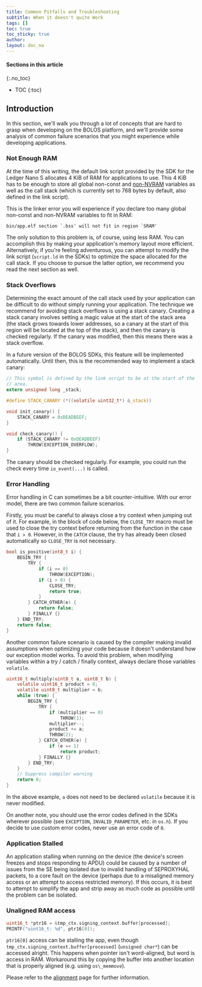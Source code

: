 ```yaml
---
title: Common Pitfalls and Troubleshooting
subtitle: When it doesn't quite Work
tags: []
toc: true
toc_sticky: true
author:
layout: doc_na
---
```


#### Sections in this article
{:.no_toc}
* TOC
{:toc}

## Introduction

In this section, we'll walk you through a lot of concepts that are hard to grasp when developing on the BOLOS platform, and we'll provide some analysis of common failure scenarios that you might experience while developing applications.

### Not Enough RAM

At the time of this writing, the default link script provided by the SDK for the Ledger Nano S allocates 4 KiB of RAM for applications to use. This 4 KiB has to be enough to store all global non-const and [non-NVRAM](../u_memory) variables as well as the call stack (which is currently set to 768 bytes by default, also defined in the link script).

This is the linker error you will experience if you declare too many global non-const and non-NVRAM variables to fit in RAM:

```
bin/app.elf section `.bss' will not fit in region `SRAM'
```

The only solution to this problem is, of course, using less RAM. You can accomplish this by making your application's memory layout more efficient. Alternatively, if you're feeling adventurous, you can attempt to modify the link script (`script.ld` in the SDKs) to optimize the space allocated for the call stack. If you choose to pursue the latter option, we recommend you read the next section as well.

### Stack Overflows

Determining the exact amount of the call stack used by your application can be difficult to do without simply running your application. The technique we recommend for avoiding stack overflows is using a stack canary. Creating a stack canary involves setting a magic value at the start of the stack area (the stack grows towards lower addresses, so a canary at the start of this region will be located at the top of the stack), and then the canary is checked regularly. If the canary was modified, then this means there was a stack overflow.

In a future version of the BOLOS SDKs, this feature will be implemented automatically. Until then, this is the recommended way to implement a stack canary:

``` c
// This symbol is defined by the link script to be at the start of the stack
// area.
extern unsigned long _stack;

#define STACK_CANARY (*((volatile uint32_t*) &_stack))

void init_canary() {
    STACK_CANARY = 0xDEADBEEF;
}

void check_canary() {
    if (STACK_CANARY != 0xDEADBEEF)
        THROW(EXCEPTION_OVERFLOW);
}
```

The canary should be checked regularly. For example, you could run the check every time `io_event(...)` is called.

### Error Handling

Error handling in C can sometimes be a bit counter-intuitive. With our error model, there are two common failure scenarios.

Firstly, you must be careful to always close a try context when jumping out of it. For example, in the block of code below, the `CLOSE_TRY` macro must be used to close the try context before returning from the function in the case that `i > 0`. However, in the `CATCH` clause, the try has already been closed automatically so `CLOSE_TRY` is not necessary.

``` c
bool is_positive(int8_t i) {
    BEGIN_TRY {
        TRY {
            if (i == 0)
                THROW(EXCEPTION);
            if (i > 0) {
                CLOSE_TRY;
                return true;
            }
        } CATCH_OTHER(e) {
            return false;
        } FINALLY {}
    } END_TRY;
    return false;
}
```

Another common failure scenario is caused by the compiler making invalid assumptions when optimizing your code because it doesn't understand how our exception model works. To avoid this problem, when modifying variables within a try / catch / finally context, always declare those variables `volatile`.

``` c
uint16_t multiply(uint8_t a, uint8_t b) {
    volatile uint16_t product = 0;
    volatile uint8_t multiplier = b;
    while (true) {
        BEGIN_TRY {
            TRY {
                if (multiplier == 0)
                    THROW(1);
                multiplier--;
                product += a;
                THROW(2);
            } CATCH_OTHER(e) {
                if (e == 1)
                    return product;
            } FINALLY {}
        } END_TRY;
    }
    // Suppress compiler warning
    return 0;
}
```

In the above example, `a` does not need to be declared `volatile` because it is never modified.

On another note, you should use the error codes defined in the SDKs wherever possible (see `EXCEPTION`, `INVALID_PARAMETER`, etc. in `os.h`). If you decide to use custom error codes, never use an error code of `0`.

### Application Stalled

An application stalling when running on the device (the device's screen freezes and stops responding to APDU) could be caused by a number of issues from the SE being isolated due to invalid handling of SEPROXYHAL packets, to a core fault on the device (perhaps due to a misaligned memory access or an attempt to access restricted memory). If this occurs, it is best to attempt to simplify the app and strip away as much code as possible until the problem can be isolated.

### Unaligned RAM access

``` c
uint16_t *ptr16 = &tmp_ctx.signing_context.buffer[processed];
PRINTF("uint16_t: %d", ptr16[0]);
```

`ptr16[0]` access can be stalling the app, even though `tmp_ctx.signing_context.buffer[processed]` (`unsigned char*`) can be accessed alright. This happens when pointer isn't word-aligned, but word is access in RAM. Workaround this by copying the buffer into another location that is properly aligned (e.g. using `os\_memmove`).

Please refer to the [alignment](../u_alignment) page for further information.

